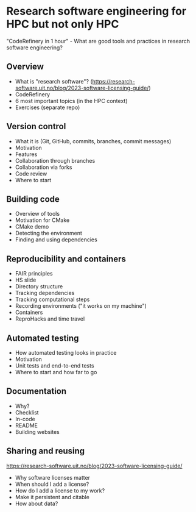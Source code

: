 # Research software engineering for HPC but not only HPC

"CodeRefinery in 1 hour" - What are good tools and practices in research software engineering?


## Overview

- What is "research software"? (https://research-software.uit.no/blog/2023-software-licensing-guide/)
- CodeRefinery
- 6 most important topics (in the HPC context)
- Exercises (separate repo)


## Version control

- What it is (Git, GitHub, commits, branches, commit messages)
- Motivation
- Features
- Collaboration through branches
- Collaboration via forks
- Code review
- Where to start


## Building code

- Overview of tools
- Motivation for CMake
- CMake demo
- Detecting the environment
- Finding and using dependencies


## Reproducibility and containers

- FAIR principles
- HS slide
- Directory structure
- Tracking dependencies
- Tracking computational steps
- Recording environments ("it works on my machine")
- Containers
- ReproHacks and time travel


## Automated testing

- How automated testing looks in practice
- Motivation
- Unit tests and end-to-end tests
- Where to start and how far to go


## Documentation

- Why?
- Checklist
- In-code
- README
- Building websites


## Sharing and reusing

https://research-software.uit.no/blog/2023-software-licensing-guide/

- Why software licenses matter
- When should I add a license?
- How do I add a license to my work?
- Make it persistent and citable
- How about data?
